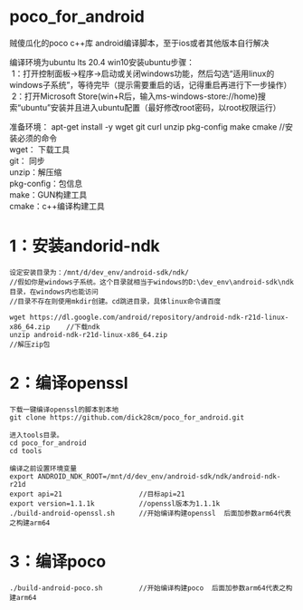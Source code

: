 # poco_for_android
贼傻瓜化的poco c++库 android编译脚本，至于ios或者其他版本自行解决

编译环境为ubuntu lts 20.4 
win10安装ubuntu步骤：  
   &nbsp;1：打开控制面板->程序->启动或关闭windows功能，然后勾选“适用linux的windows子系统”，等待完毕（提示需要重启的话，记得重启再进行下一步操作）
   &nbsp;2：打开Microsoft Store(win+R后，输入ms-windows-store://home)搜索“ubuntu”安装并且进入ubuntu配置（最好修改root密码，以root权限运行）  

准备环境： apt-get install -y wget git curl unzip pkg-config  make cmake  //安装必须的命令    
     wget： 下载工具  
     git： 同步  
     unzip：解压缩   
     pkg-config：包信息    
     make：GUN构建工具   
     cmake：c++编译构建工具   

# 1：安装andorid-ndk     
    设定安装目录为：/mnt/d/dev_env/android-sdk/ndk/    
    //假如你是windows子系统。这个目录就相当于windows的D:\dev_env\android-sdk\ndk目录，在windows内也能访问
    //目录不存在则使用mkdir创建。cd跳进目录，具体linux命令请百度
    
    wget https://dl.google.com/android/repository/android-ndk-r21d-linux-x86_64.zip    //下载ndk   
    unzip android-ndk-r21d-linux-x86_64.zip                                            //解压zip包   
      
# 2：编译openssl     
    下载一键编译openssl的脚本到本地
    git clone https://github.com/dick28cm/poco_for_android.git
    
    进入tools目录。
    cd poco_for_android
    cd tools
    
    编译之前设置环境变量
    export ANDROID_NDK_ROOT=/mnt/d/dev_env/android-sdk/ndk/android-ndk-r21d
    export api=21                   //目标api=21
    export version=1.1.1k           //openssl版本为1.1.1k 
    ./build-android-openssl.sh      //开始编译构建openssl  后面加参数arm64代表之构建arm64

# 3：编译poco     
    ./build-android-poco.sh         //开始编译构建poco  后面加参数arm64代表之构建arm64
